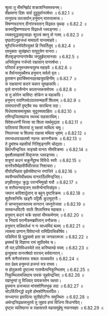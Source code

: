 

  
श्रुत्वा तु भीमनिर्ह्रादं शक्राशनिसमस्वनम्।  
वीक्षमाणा दिशः सर्वा दुद्रुवुर्वानरर्षभाः ॥ 6.82.1 ॥   
तानुवाच ततःसर्वान् हनुमान् मारुतात्मजः।  
विषण्णवदनान् दीनांस्त्रस्तान् विद्रवतः पृथक् ॥ 6.82.2 ॥   
कस्माद्विषण्णवदना विद्रवध्वे प्लवङ्गमाः।  
त्यक्तयुद्धसमुत्साहाः शूरत्वं क्वनु वो गतम् ॥ 6.82.3 ॥   
पृष्ठतोऽनुव्रजध्वं मामग्रतो यान्तमाहवे।  
शूरैरभिजनोपेतैरयुक्तं हि निवर्तितुम् ॥ 6.82.4 ॥   
एवमुक्ताः सुसंहृष्टा वायुपुत्रेण वानराः।  
शैलशृङ्गाण्यगांश्चैव जगृहुर्हृष्टमानसाः ॥ 6.82.5 ॥   
अभिपेतुश्च गर्जन्तो राक्षसान् वानरर्षभाः।  
परिवार्य हनूमन्तमन्वयुश्च महाहवे ॥ 6.82.6 ॥   
स तैर्वानरमुख्यैश्च हनुमान् सर्वतो वृतः।  
हुताशन इवार्चिष्मानदहच्छत्रुवाहिनीम् ॥ 6.82.7 ॥   
स राक्षसानां कदनं चकार सुमहाकपिः।  
वृतो वानरसैन्येन कालान्तकयमोपमः ॥ 6.82.8 ॥   
स तु कोपेन चाविष्टः शोकेन च महाकपिः।  
हनुमान् रावणिरथेऽपातयन्महतीं शिलाम् ॥ 6.82.9 ॥   
तामापतन्तीं दृष्ट्वैव रथः सारथिना तदा।  
विधेयाश्वसमायुक्तः सुदूरमपवाहितः ॥ 6.82.10 ॥   
तमिन्द्रजितमप्राप्य रथस्थं सहसारथिम्।  
विवेशधरणीं भित्त्वा सा शिला व्यर्थमुद्यता ॥ 6.82.11 ॥   
पातितायां शिलायां तु रक्षसां व्यथिता चमूः।  
निपतन्त्या च शिलया राक्षसा मथिता भृशम् ॥ 6.82.12 ॥   
तमभ्यधावञ्छतशो नदन्तः काननौकसः ॥ 6.82.13 ॥   
ते द्रुमांश्च महावीर्या गिरिशृङ्गाणि चोद्यताः।  
क्षिपन्तीन्द्रजितः सङ्ख्ये वानरा भीमविक्रमाः ॥ 6.82.14 ॥   
वृक्षशैलमहावर्षं विसृजन्तः प्लवङ्गमाः।  
शत्रूणां कदनं चक्रुर्नेदुश्च विविधैः स्वरैः ॥ 6.82.15 ॥   
वानरैस्तैर्महावीर्यैर्घोररूपा निशाचराः।  
वीर्यादभिहता वृक्षैर्व्यवेष्टन्त रणाजिरे ॥ 6.82.16 ॥   
स्वसैन्यमभिवीक्ष्याथ वानरार्दितमिन्द्रजित्।  
प्रगृहीतायुधः क्रुद्धः परानभिमुखो ययौ ॥ 6.82.17 ॥   
स शरौघानवसृजन् स्वसैन्येनाभिसंवृतः।  
जघान कपिशार्दूलान् स बहून् दृष्टविक्रमः ॥ 6.82.18 ॥   
शूलैरशनिभिः खड्गैः पट्टिशैः कूटमुद्गरैः।  
ते चाप्यनुचरास्तस्य वानरान् जघ्नुरोजसा ॥ 6.82.19 ॥   
सस्कन्धविटपैः सालैः शिलाभिश्च महाबलः।  
हनुमान् कदनं चक्रे रक्षसां भीमकर्मणाम् ॥ 6.82.20 ॥   
स निवार्य परानीकमब्रवीत्तान् वनौकसः।  
हनुमान् सन्निवर्तध्वं न नः साध्यमिदं बलम् ॥ 6.82.21 ॥   
त्यक्त्वा प्राणान् विवेष्टन्तो रामिप्रियचिकीर्षवः।  
यन्निमित्तं हि युद्ध्यामो हता सा जनकात्मजा ॥ 6.82.22 ॥   
इममर्थं हि विज्ञाप्य रामं सुग्रीवमेव च।  
तौ यत् प्रतिविधास्येते तत् करिष्यामहे वयम् ॥ 6.82.23 ॥   
इत्युक्त्वा वानरश्रेष्ठो वारयन् सर्ववानरान्।  
शनैः शनैरसंत्रस्तः सबलः सन्न्यवर्तत ॥ 6.82.24 ॥   
ततः प्रेक्ष्य हनूमन्तं व्रजन्तं यत्र राघवः।  
स होतुकामो दुष्टात्मा गतश्चैत्यनिकुम्भिलाम् ॥ 6.82.25 ॥   
निकुम्भिलामधिष्ठाय पावकं जुहवेन्द्रजित् ॥ 6.82.26 ॥   
यज्ञभूम्यां तु विधिवत् पावकस्तेन रक्षसा।  
हूयमानः प्रजज्वाल मांसशोणितभुक् तदा ॥ 6.82.27 ॥   
सोऽर्चिःपिनद्धो ददृशे होमशोणिततर्पितः।  
सन्ध्यागत इवादित्यः सुतीव्रोऽग्निः समुत्थितः ॥ 6.82.28 ॥   
अथेन्द्रजिद्राक्षसभूतये तु जुहाव हव्यं विधिना विधानवित्।  
दृष्ट्वा व्यतिष्ठन्त च राक्षसास्ते महासमूहेषु नयानयज्ञाः ॥ 6.82.29 ॥   
